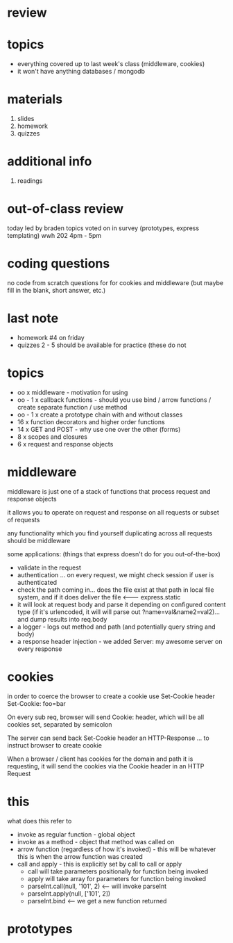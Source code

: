 review
=====

topics
=====
* everything covered up to last week's class (middleware, cookies)
* it won't have anything databases / mongodb

materials
======
1. slides
2. homework
3. quizzes

additional info
=====
1. readings

out-of-class review
======
today
led by braden
topics voted on in survey (prototypes, express templating)
wwh 202 
4pm - 5pm

coding questions
=====
no code from scratch questions for for cookies and middleware
(but maybe fill in the blank, short answer, etc.)


last note
=====
* homework #4 on friday
* quizzes 2 - 5 should be available for practice (these do not

topics
=====
* oo x middleware - motivation for using
* oo - 1 x callback functions - should you use bind / arrow functions / create separate function / use method
* oo - 1 x create a prototype chain with and without classes
* 16 x function decorators and higher order functions
* 14 x GET and POST - why use one over the other (forms)
* 8 x scopes and closures
* 6 x request and response objects

middleware
=====
middleware is just one of a stack of functions that process request and response objects


it allows you to operate on request and response on all requests or subset of requests

any functionality which you find yourself duplicating across all requests should be middleware

some applications:
(things that express doesn't do for you out-of-the-box)

* validate in the request
* authentication ... on every request, we might check session if user is authenticated
* check the path coming in... does the file exist at that path in local file system, and if it does deliver the file <--- express.static
* it will look at request body and parse it depending on configured content type (if it's urlencoded, it will will parse out ?name=val&name2=val2)... and dump results into req.body
* a logger - logs out method and path (and potentially query string and body)
* a response header injection - we added Server: my awesome server on every response

cookies
=====
in order to coerce the browser to create a cookie
use Set-Cookie header
Set-Cookie: foo=bar

On every sub req, browser will send Cookie: header, which will be all cookies set, separated by semicolon

The server can send back Set-Cookie header an HTTP-Response ... to instruct browser to create cookie

When a browser / client has cookies for the domain and path it is requesting, it will send the cookies via the Cookie header in an HTTP Request

this
=====
what does this refer to

* invoke as regular function - global object
* invoke as a method - object that method was called on
* arrow function (regardless of how it's invoked) - this will be whatever this is when the arrow function was created
* call and apply - this is explicitly set by call to call or apply
    * call will take parameters positionally for function being invoked
    * apply will take array for parameters for function being invoked
    * parseInt.call(null, '101', 2) <-- will invoke parseInt
    * parseInt.apply(null, ['101', 2])
    * parseInt.bind <-- we get a new function returned

prototypes
======






































